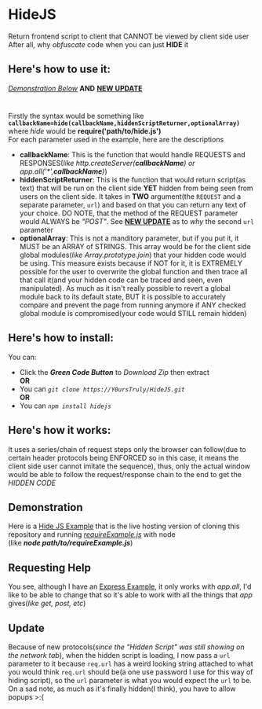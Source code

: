 # HideJS
Return frontend script to client that CANNOT be viewed by client side user
<br>After all, why *obfuscate* code when you can just **HIDE** it

## Here's how to use it:
*[Demonstration Below](#demonstration)* **AND** **[NEW UPDATE](#update)**
#
Firstly the syntax would be something like **`callbackName=hide(callbackName,hiddenScriptReturner,optionalArray)`** where *hide* would be **require('path/to/hide.js')**
<br>For each parameter used in the example, here are the descriptions
- **callbackName**: This is the function that would handle REQUESTS and RESPONSES(*like http.createServer(**callbackName**) or app.all('\*',**callbackName**)*)
- **hiddenScriptReturner**: This is the function that would return script(as text) that will be run on the client side **YET** hidden from being seen from users on the client side. It takes in **TWO** argument(the `REQUEST` and a separate parameter, `url`) and based on that you can return any text of your choice. DO NOTE, that the method of the REQUEST parameter would ALWAYS be *"POST"*. See **[NEW UPDATE](#update)** as to *why* the second `url` parameter
- **optionalArray**: This is not a manditory parameter, but if you put it, it MUST be an ARRAY of STRINGS. This array would be for the client side global modules(*like Array.prototype.join*) that your hidden code would be using. This measure exists because if NOT for it, it is EXTREMELY possible for the user to overwrite the global function and then trace all that call it(and your hidden code can be traced and seen, even manipulated). As much as it isn't really possible to revert a global module back to its default state, BUT it is possible to accurately compare and prevent the page from running anymore if ANY checked global module is compromised(your code would STILL remain hidden)

## Here's how to install:
You can:
- Click the ***Green Code Button*** to *Download Zip* then extract
<br>**OR**
- You can *`git clone https://Y0ursTruly/HideJS.git`*
<br>**OR**
- You can *`npm install hidejs`*

## Here's how it works: 
It uses a series/chain of request steps only the browser can follow(due to certain header protocols being ENFORCED so in this case, it means the client side user cannot imitate the sequence), thus, only the actual window would be able to follow the request/response chain to the end to get the *HIDDEN CODE*

## Demonstration
Here is a [Hide JS Example](https://hidejs-example.paultaylor2.repl.co) that is the live hosting version of cloning this repository and running *[requireExample.js](https://github.com/Y0ursTruly/HideJS/blob/main/Illustrations/requireExample.js)* with node
<br>(like ***node path/to/requireExample.js***)

## Requesting Help
You see, although I have an [Express Example](https://github.com/Y0ursTruly/HideJS/blob/main/Illustrations/expressExample.js), it only works with *app.all*, I'd like to be able to change that so it's able to work with all the things that *app* gives(*like get, post, etc*)

## Update
Because of new protocols(*since the "Hidden Script" was still showing on the network tab*), when the hidden script is loading, I now pass a `url` parameter to it because `req.url` has a weird looking string attached to what you would think `req.url` should be(a one use password I use for this way of hiding script), so the `url` parameter is what you would expect the `url` to be. On a sad note, as much as it's finally hidden(I think), you have to allow popups >:{
